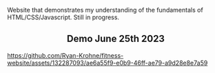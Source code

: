 Website that demonstrates my understanding of the fundamentals of HTML/CSS/Javascript. Still in progress.


<h2 align="center"> Demo June 25th 2023 </h2>

https://github.com/Ryan-Krohne/fitness-website/assets/132287093/ae6a55f9-e0b9-46ff-ae79-a9d28e8e7a59
